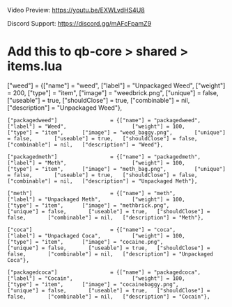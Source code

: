 Video Preview: https://youtu.be/EXWLvdHS4U8

Discord Support: https://discord.gg/mAFcFpamZ9

# Add this to qb-core > shared > items.lua


["weed"] 						 = {["name"] = "weed", 			 		    	["label"] = "Unpackaged Weed", 	  		["weight"] = 200, 	  	["type"] = "item", 		["image"] = "weedbrick.png", 				["unique"] = false, 	  ["useable"] = true, 	["shouldClose"] = true,        ["combinable"] = nil,   ["description"] = "Unpackaged Weed"},
	
	["packagedweed"]				 = {["name"] = "packagedweed", 					["label"] = "Weed", 		    		["weight"] = 100, 		["type"] = "item", 		["image"] = "weed_baggy.png", 		["unique"] = false, 	  ["useable"] = true, 	["shouldClose"] = false,	   ["combinable"] = nil,   ["description"] = "Weed"},
	
	["packagedmeth"]				 = {["name"] = "packagedmeth", 					["label"] = "Meth", 		    		["weight"] = 100, 		["type"] = "item", 		["image"] = "meth_bag.png", 		["unique"] = false, 	  ["useable"] = true, 	["shouldClose"] = false,	   ["combinable"] = nil,   ["description"] = "Unpackaged Meth"},
	
	["meth"] 						 = {["name"] = "meth", 			  			  	["label"] = "Unpackaged Meth", 	  		["weight"] = 100, 		["type"] = "item", 		["image"] = "methbrick.png", 				["unique"] = false, 	  ["useable"] = true, 	["shouldClose"] = false,	   ["combinable"] = nil,   ["description"] = "Meth"},
	
	["coca"] 						 = {["name"] = "coca", 			  	  			["label"] = "Unpackaged Coca",   		["weight"] = 100, 		["type"] = "item", 		["image"] = "cocaine.png", 				["unique"] = false, 	  ["useable"] = true, 	["shouldClose"] = false,	   ["combinable"] = nil,   ["description"] = "Unpackaged Coca"},
	
	["packagedcoca"] 				 = {["name"] = "packagedcoca", 					["label"] = "Cocain", 	   	    		["weight"] = 100, 		["type"] = "item", 		["image"] = "cocainebaggy.png", 		["unique"] = false, 	  ["useable"] = true, 	["shouldClose"] = false,	   ["combinable"] = nil,   ["description"] = "Cocain"},

